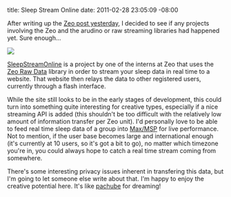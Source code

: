 title: Sleep Stream Online
date: 2011-02-28 23:05:09 -08:00

After writing up the [Zeo post yesterday][1], I decided to see if any
projects involving the Zeo and the arudino or raw streaming libraries
had happened yet. Sure enough...

![](http://images.nonpolynomial.com/openyou.org/blog/sleepstreamonline.png)

[SleepStreamOnline][2] is a project by one of the interns at Zeo that
uses the [Zeo Raw Data][3] library in order to stream your sleep data
in real time to a website. That website then relays the data to other
registered users, currently through a flash interface.

While the site still looks to be in the early stages of development,
this could turn into something quite interesting for creative types,
especially if a nice streaming API is added (this shouldn't be too
difficult with the relatively low amount of information transfer per
Zeo unit). I'd personally love to be able to feed real time sleep data
of a group into [Max/MSP][4] for live performance. Not to mention, if
the user base becomes large and international enough (it's currently
at 10 users, so it's got a bit to go), no matter which timezone
you're in, you could always hope to catch a real time stream coming
from somewhere.

There's some interesting privacy issues inherent in transfering this
data, but I'm going to let someone else write about that. I'm happy to
enjoy the creative potential here. It's like [pachube][5] for dreaming!

[1]: http://www.openyou.org/2011/02/27/zeo-and-open-source-software-arduino-development/
[2]: http://www.sleepstreamonline.com
[3]: http://developers.myzeo.com/data-decoder-library/
[4]: http://www.cycling74.com
[5]: http://www.pachube.com
